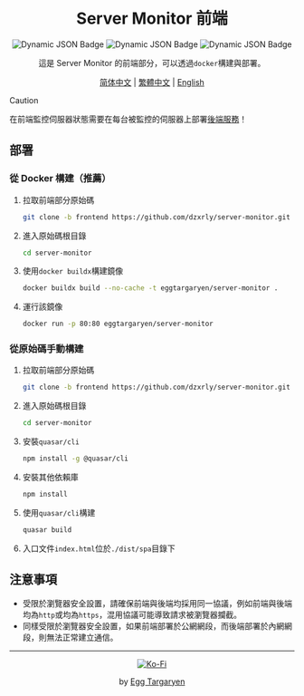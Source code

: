 <div align="center">

# Server Monitor 前端

</div>

<div align="center">

![Dynamic JSON Badge](https://img.shields.io/badge/dynamic/json?url=https%3A%2F%2Fraw.githubusercontent.com%2Fdzxrly%2Fserver-monitor%2Ffrontend%2Fpackage.json&query=%24.version&prefix=V&style=flat-square&label=Version) ![Dynamic JSON Badge](https://img.shields.io/badge/dynamic/json?url=https%3A%2F%2Fraw.githubusercontent.com%2Fdzxrly%2Fserver-monitor%2Ffrontend%2Fpackage.json&query=%24.dependencies.vue&style=flat-square&logo=vuedotjs&label=Vue&color=41a172) ![Dynamic JSON Badge](https://img.shields.io/badge/dynamic/json?url=https%3A%2F%2Fraw.githubusercontent.com%2Fdzxrly%2Fserver-monitor%2Ffrontend%2Fpackage.json&query=%24.dependencies.quasar&style=flat-square&logo=quasar&label=Quasar&color=2fb6fd)

</div>

<div align="center">

這是 Server Monitor 的前端部分，可以透過`docker`構建與部署。

</div>

<div align="center">

[简体中文](../../docs/zh-CN/README.md) | [繁體中文](../../docs/zh-TW/README.md) | [English](../../README.md)

</div>

> [!CAUTION]
>
> 在前端監控伺服器狀態需要在每台被監控的伺服器上部署[後端服務](https://github.com/dzxrly/server-monitor/blob/backend/docs/zh-TW/README.md)！

## 部署

### 從 Docker 構建（推薦）

1. 拉取前端部分原始碼

   ```bash
   git clone -b frontend https://github.com/dzxrly/server-monitor.git
   ```

2. 進入原始碼根目錄

   ```bash
   cd server-monitor
   ```

3. 使用`docker buildx`構建鏡像

   ```bash
   docker buildx build --no-cache -t eggtargaryen/server-monitor .
   ```

4. 運行該鏡像

   ```bash
   docker run -p 80:80 eggtargaryen/server-monitor
   ```

### 從原始碼手動構建

1. 拉取前端部分原始碼

   ```bash
   git clone -b frontend https://github.com/dzxrly/server-monitor.git
   ```

2. 進入原始碼根目錄

   ```bash
   cd server-monitor
   ```

3. 安裝`quasar/cli`

   ```bash
   npm install -g @quasar/cli
   ```

4. 安裝其他依賴庫

   ```bash
   npm install
   ```

5. 使用`quasar/cli`構建

   ```bash
   quasar build
   ```

6. 入口文件`index.html`位於`./dist/spa`目錄下

## 注意事項

- 受限於瀏覽器安全設置，請確保前端與後端均採用同一協議，例如前端與後端均為`http`或均為`https`，混用協議可能導致請求被瀏覽器攔截。
- 同樣受限於瀏覽器安全設置，如果前端部署於公網網段，而後端部署於內網網段，則無法正常建立通信。

---

<div align="center">

[![Ko-Fi](https://img.shields.io/badge/Ko--fi-F16061?style=for-the-badge&logo=ko-fi&logoColor=white)](https://ko-fi.com/eggtargaryen)

</div>

<div align="center">

by [Egg Targaryen](https://eggtargaryen.com)

</div>
